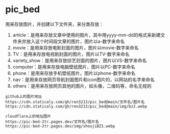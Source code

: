 # pic_bed

用来存放图片，并创建以下文件夹，来分类存放：

1. article：是用来存放文章中使用的图片，其中用yyyy-mm-dd的格式来新建文件夹并放入这个时间段文章的图片，图片以a-数字来命名
2. movie：是用来存放电影封面的图片，图片以movie-数字来命名
3. TV：是用来存放电视剧封面的图片，图片以TV-数字来命名
4. variety_show：是用来存放综艺封面的图片，图片以VS-数字来命名
5. computer：是用来存放电脑壁纸图片，图片以PC-数字来命名
6. phone：是用来存放手机壁纸图片，图片以phone-数字来命名
7. nav：是用来存放网页导航封面图片和icon图片的，以网站的名字来命名
8. others：是用来存放网页其他的图片，如头像，二维码等，命名无规则

```base
github上的图片地址
https://cdn.staticaly.com/gh/ren3213/pic_bed@main/文件名/图片名
https://cdn.staticaly.com/gh/ren3213/pic_bed@main/img/bz2.webp

cloudflare上的地址图片
https://pic-bed-2tr.pages.dev/文件名/图片名
https://pic-bed-2tr.pages.dev/img/shoujiBZ1.webp
```
